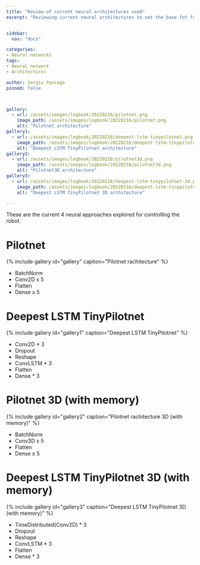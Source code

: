 ```yaml
---
title: "Review of current neural architectures used"
excerpt: "Reviewing current neural architectures to set the base fot following steps."


sidebar:
  nav: "docs"

categories:
- Neural networks
tags:
- Neural network
- Architectures

author: Sergio Paniego
pinned: false



gallery:
  - url: /assets/images/logbook/20220216/pilotnet.png
    image_path: /assets/images/logbook/20220216/pilotnet.png
    alt: "Pilotnet architecture"
gallery1:
  - url: /assets/images/logbook/20220216/deepest-lstm-tinypilotnet.png
    image_path: /assets/images/logbook/20220216/deepest-lstm-tinypilotnet.png
    alt: "Deepest LSTM TinyPilotnet architecture"
gallery2:
  - url: /assets/images/logbook/20220216/pilotnet3d.png
    image_path: /assets/images/logbook/20220216/pilotnet3d.png
    alt: "Pilotnet3D architecture"
gallery3:
  - url: /assets/images/logbook/20220216/deepest-lstm-tinypilotnet-3d.png
    image_path: /assets/images/logbook/20220216/deepest-lstm-tinypilotnet-3d.png
    alt: "Deepest LSTM TinyPilotnet 3D architecture"

---
```


These are the current 4 neural approaches explored for controlling the robot.

# Pilotnet

{% include gallery id="gallery" caption="Pilotnet rachitecture" %}

* BatchNorm
* Conv2D x 5
* Flatten
* Dense x 5

# Deepest LSTM TinyPilotnet

{% include gallery id="gallery1" caption="Deepest LSTM TinyPilotnet" %}

* Conv2D * 3
* Dropout
* Reshape
* ConvLSTM * 3
* Flatten
* Dense * 3


# Pilotnet 3D (with memory)

{% include gallery id="gallery2" caption="Pilotnet rachitecture 3D (with memory)" %}

* BatchNorm
* Conv3D x 5
* Flatten
* Dense x 5

# Deepest LSTM TinyPilotnet 3D (with memory)

{% include gallery id="gallery3" caption="Deepest LSTM TinyPilotnet 3D (with memory)" %}

* TimeDistributed(Conv2D) * 3
* Dropout
* Reshape
* ConvLSTM * 3
* Flatten
* Dense * 3
